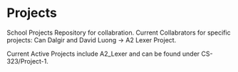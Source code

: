 # Projects
School Projects Repository for collabration.
Current Collabrators for specific projects:
Can Dalgir and David Luong -> A2 Lexer Project.

Current Active Projects include A2_Lexer and can be found under CS-323/Project-1.
